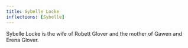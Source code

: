 ```yaml
---
title: Sybelle Locke
inflections: [Sybelle]
---
```


Sybelle Locke is the wife of Robett Glover and the mother of Gawen and Erena Glover.


